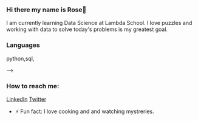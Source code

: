 ### Hi there my name is Rose👋
I am currently learning Data Science at Lambda School. I love puzzles and working with data to solve today's problems is my greatest goal. 

### Languages
python,sql,

-->
### How to reach me:
[LinkedIn](https://www.linkedin.com/in/rose-wachira-94bba875/) [Twitter](https://twitter.com/rosewachira20)

- ⚡ Fun fact: I love cooking and and watching mystreries. 
